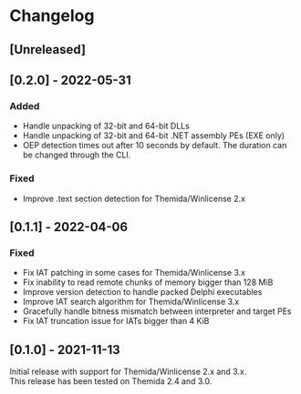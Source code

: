 # Changelog

## [Unreleased]

## [0.2.0] - 2022-05-31
### Added
- Handle unpacking of 32-bit and 64-bit DLLs
- Handle unpacking of 32-bit and 64-bit .NET assembly PEs (EXE only)
- OEP detection times out after 10 seconds by default. The duration can be
  changed through the CLI.

### Fixed
- Improve .text section detection for Themida/Winlicense 2.x

## [0.1.1] - 2022-04-06
### Fixed
- Fix IAT patching in some cases for Themida/Winlicense 3.x
- Fix inability to read remote chunks of memory bigger than 128 MiB
- Improve version detection to handle packed Delphi executables
- Improve IAT search algorithm for Themida/Winlicense 3.x
- Gracefully handle bitness mismatch between interpreter and target PEs
- Fix IAT truncation issue for IATs bigger than 4 KiB

## [0.1.0] - 2021-11-13

Initial release with support for Themida/Winlicense 2.x and 3.x.  
This release has been tested on Themida 2.4 and 3.0.
